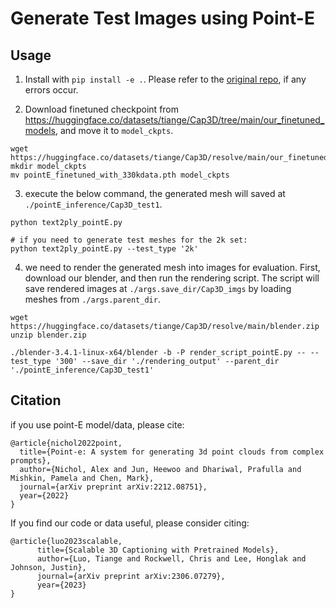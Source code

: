 # Generate Test Images using Point-E 

## Usage

1. Install with `pip install -e .`. Please refer to the [original repo](https://github.com/openai/point-e), if any errors occur.

2. Download finetuned checkpoint from https://huggingface.co/datasets/tiange/Cap3D/tree/main/our_finetuned_models, and move it to `model_ckpts`.
```
wget https://huggingface.co/datasets/tiange/Cap3D/resolve/main/our_finetuned_models/pointE_finetuned_with_330kdata.pth
mkdir model_ckpts
mv pointE_finetuned_with_330kdata.pth model_ckpts
```

3. execute the below command, the generated mesh will saved at `./pointE_inference/Cap3D_test1`.
```
python text2ply_pointE.py

# if you need to generate test meshes for the 2k set:
python text2ply_pointE.py --test_type '2k'
```

4. we need to render the generated mesh into images for evaluation. First, download our blender, and then run the rendering script. The script will save rendered images at `./args.save_dir/Cap3D_imgs` by loading meshes from `./args.parent_dir`.
```
wget https://huggingface.co/datasets/tiange/Cap3D/resolve/main/blender.zip
unzip blender.zip

./blender-3.4.1-linux-x64/blender -b -P render_script_pointE.py -- --test_type '300' --save_dir './rendering_output' --parent_dir './pointE_inference/Cap3D_test1'
```

## Citation

if you use point-E model/data, please cite:
```
@article{nichol2022point,
  title={Point-e: A system for generating 3d point clouds from complex prompts},
  author={Nichol, Alex and Jun, Heewoo and Dhariwal, Prafulla and Mishkin, Pamela and Chen, Mark},
  journal={arXiv preprint arXiv:2212.08751},
  year={2022}
}
```

If you find our code or data useful, please consider citing:
```
@article{luo2023scalable,
      title={Scalable 3D Captioning with Pretrained Models},
      author={Luo, Tiange and Rockwell, Chris and Lee, Honglak and Johnson, Justin},
      journal={arXiv preprint arXiv:2306.07279},
      year={2023}
}
```
